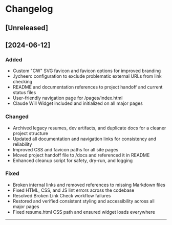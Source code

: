 # Changelog

## [Unreleased]

## [2024-06-12]
### Added
- Custom "CW" SVG favicon and favicon options for improved branding
- .lycheerc configuration to exclude problematic external URLs from link checking
- README and documentation references to project handoff and current status files
- User-friendly navigation page for /pages/index.html
- Claude Will Widget included and initialized on all major pages

### Changed
- Archived legacy resumes, dev artifacts, and duplicate docs for a cleaner project structure
- Updated all documentation and navigation links for consistency and reliability
- Improved CSS and favicon paths for all site pages
- Moved project handoff file to /docs and referenced it in README
- Enhanced cleanup script for safety, dry-run, and logging

### Fixed
- Broken internal links and removed references to missing Markdown files
- Fixed HTML, CSS, and JS lint errors across the codebase
- Resolved Broken Link Check workflow failures
- Restored and verified consistent styling and accessibility across all major pages
- Fixed resume.html CSS path and ensured widget loads everywhere

---
